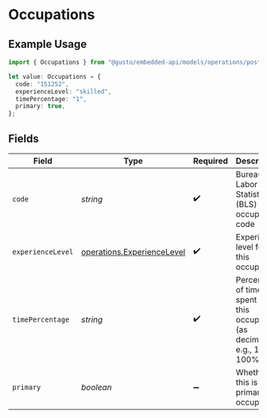 # Occupations

## Example Usage

```typescript
import { Occupations } from "@gusto/embedded-api/models/operations/postv1employeesemployeeidsalaryestimates.js";

let value: Occupations = {
  code: "151252",
  experienceLevel: "skilled",
  timePercentage: "1",
  primary: true,
};
```

## Fields

| Field                                                                      | Type                                                                       | Required                                                                   | Description                                                                | Example                                                                    |
| -------------------------------------------------------------------------- | -------------------------------------------------------------------------- | -------------------------------------------------------------------------- | -------------------------------------------------------------------------- | -------------------------------------------------------------------------- |
| `code`                                                                     | *string*                                                                   | :heavy_check_mark:                                                         | Bureau of Labor Statistics (BLS) occupation code                           | 151252                                                                     |
| `experienceLevel`                                                          | [operations.ExperienceLevel](../../models/operations/experiencelevel.md)   | :heavy_check_mark:                                                         | Experience level for this occupation                                       | skilled                                                                    |
| `timePercentage`                                                           | *string*                                                                   | :heavy_check_mark:                                                         | Percentage of time spent in this occupation (as decimal, e.g., 1.0 = 100%) | 1                                                                          |
| `primary`                                                                  | *boolean*                                                                  | :heavy_minus_sign:                                                         | Whether this is the primary occupation                                     | true                                                                       |